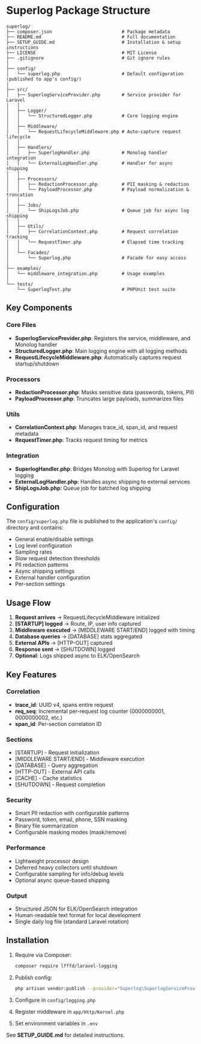 # Superlog Package Structure

```
superlog/
├── composer.json                          # Package metadata
├── README.md                              # Full documentation
├── SETUP_GUIDE.md                         # Installation & setup instructions
├── LICENSE                                # MIT License
├── .gitignore                             # Git ignore rules
│
├── config/
│   └── superlog.php                       # Default configuration (published to app's config/)
│
├── src/
│   ├── SuperlogServiceProvider.php        # Service provider for Laravel
│   │
│   ├── Logger/
│   │   └── StructuredLogger.php           # Core logging engine
│   │
│   ├── Middleware/
│   │   └── RequestLifecycleMiddleware.php # Auto-capture request lifecycle
│   │
│   ├── Handlers/
│   │   ├── SuperlogHandler.php            # Monolog handler integration
│   │   └── ExternalLogHandler.php         # Handler for async shipping
│   │
│   ├── Processors/
│   │   ├── RedactionProcessor.php         # PII masking & redaction
│   │   └── PayloadProcessor.php           # Payload normalization & truncation
│   │
│   ├── Jobs/
│   │   └── ShipLogsJob.php                # Queue job for async log shipping
│   │
│   ├── Utils/
│   │   ├── CorrelationContext.php         # Request correlation tracking
│   │   └── RequestTimer.php               # Elapsed time tracking
│   │
│   └── Facades/
│       └── Superlog.php                   # Facade for easy access
│
├── examples/
│   └── middleware_integration.php         # Usage examples
│
└── tests/
    └── SuperlogTest.php                   # PHPUnit test suite
```

## Key Components

### Core Files

- **SuperlogServiceProvider.php**: Registers the service, middleware, and Monolog handler
- **StructuredLogger.php**: Main logging engine with all logging methods
- **RequestLifecycleMiddleware.php**: Automatically captures request startup/shutdown

### Processors

- **RedactionProcessor.php**: Masks sensitive data (passwords, tokens, PII)
- **PayloadProcessor.php**: Truncates large payloads, summarizes files

### Utils

- **CorrelationContext.php**: Manages trace_id, span_id, and request metadata
- **RequestTimer.php**: Tracks request timing for metrics

### Integration

- **SuperlogHandler.php**: Bridges Monolog with Superlog for Laravel logging
- **ExternalLogHandler.php**: Handles async shipping to external services
- **ShipLogsJob.php**: Queue job for batched log shipping

## Configuration

The `config/superlog.php` file is published to the application's `config/` directory and contains:
- General enable/disable settings
- Log level configuration
- Sampling rates
- Slow request detection thresholds
- PII redaction patterns
- Async shipping settings
- External handler configuration
- Per-section settings

## Usage Flow

1. **Request arrives** → RequestLifecycleMiddleware initialized
2. **[STARTUP] logged** → Route, IP, user info captured
3. **Middleware executed** → [MIDDLEWARE START/END] logged with timing
4. **Database queries** → [DATABASE] stats aggregated
5. **External APIs** → [HTTP-OUT] captured
6. **Response sent** → [SHUTDOWN] logged
7. **Optional**: Logs shipped async to ELK/OpenSearch

## Key Features

### Correlation
- **trace_id**: UUID v4, spans entire request
- **req_seq**: Incremental per-request log counter (0000000001, 0000000002, etc.)
- **span_id**: Per-section correlation ID

### Sections
- [STARTUP] - Request initialization
- [MIDDLEWARE START/END] - Middleware execution
- [DATABASE] - Query aggregation
- [HTTP-OUT] - External API calls
- [CACHE] - Cache statistics
- [SHUTDOWN] - Request completion

### Security
- Smart PII redaction with configurable patterns
- Password, token, email, phone, SSN masking
- Binary file summarization
- Configurable masking modes (mask/remove)

### Performance
- Lightweight processor design
- Deferred heavy collectors until shutdown
- Configurable sampling for info/debug levels
- Optional async queue-based shipping

### Output
- Structured JSON for ELK/OpenSearch integration
- Human-readable text format for local development
- Single daily log file (standard Laravel rotation)

## Installation

1. Require via Composer:
   ```bash
   composer require lfffd/laravel-logging
   ```

2. Publish config:
   ```bash
   php artisan vendor:publish --provider="Superlog\SuperlogServiceProvider"
   ```

3. Configure in `config/logging.php`

4. Register middleware in `app/Http/Kernel.php`

5. Set environment variables in `.env`

See **SETUP_GUIDE.md** for detailed instructions.